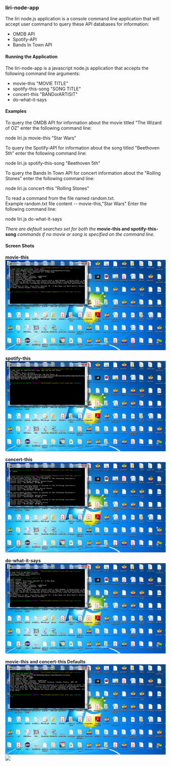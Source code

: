 ### liri-node-app

The liri node.js application is a console command line application that will 
accept user command to query these API databases for information:

* OMDB API
* Spotify-API
* Bands In Town API

#### Running the Application

The liri-node-app is a javascript node.js application that accepts the following 
command line arguments:

* movie-this  "MOVIE TITLE"
* spotify-this-song  "SONG TITLE"
* concert-this  "BANDorARTISIT"
* do-what-it-says 

#### Examples 

To query the OMDB API for information about the movie titled "The Wizard of OZ" 
enter the following command line:

node liri.js movie-this "Star Wars"

To query the Spotify-API for information about the song titled "Beethoven 5th"
enter the following command line:

node liri.js spotify-this-song "Beethoven 5th"

To query the Bands In Town API for concert information about the "Rolling Stones"
enter the following command line:

node liri.js concert-this "Rolling Stones"

To read a command from the file named random.txt.  
Example random.txt file content -- movie-this,"Star Wars"
Enter the following command line:

node liri.js do-what-it-says

_There are default searches set for both the_ **movie-this and spotify-this-song** _commands if no movie
or song is specified on the command line._

#### Screen Shots

**movie-this**
![](/images/movie-this.png)

**spotify-this**
![](/images/spotify-this-song.png)

**concert-this**
![](/images/concert-this.png)

**do-what-it-says**
![](/images/do-what-it-says.png)

**movie-this and concert-this Defaults**
![](/images/movie-this-default.png)
![](/images/concert-this-default.png)






